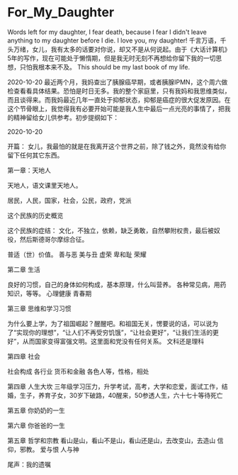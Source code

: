 # For_My_Daughter
Words left for my daughter, I fear death, because I fear I didn't leave anything to my daughter before I die. I love you, my daughter!
千言万语，千头万绪，女儿，我有太多的话要对你说，却又不是从何说起。由于《大话计算机》5年的写作，现在可能处于懒惰期，但是我无时无刻不再想给你留下我的一切思想，只怕我根本来不及。
This should be my last book of my life.

2020-10-20 最近两个月，我妈查出了胰腺癌早期，或者胰腺IPMN，这个周六做检查看看具体结果。恐怕是时日无多。我的整个家庭里，只有我妈和我思维类似，而且谈得来。而我妈最近几年一直处于抑郁状态，抑郁是癌症的很大促发原因。在这个节骨眼上，我觉得我有必要开始可能是我人生中最后一点光亮的事情了，把我的精神留给女儿供参考。初步提纲如下：

2020-10-20 

开篇：
女儿，我最怕的就是在我离开这个世界之前，除了钱之外，竟然没有给你留下任何其它东西。

第一章：天地人

天地人，语文课里天地人。

居民，人民，国家，社会，公民，政府，党派

这个民族的历史概览

这个民族的症结： 文化，不独立，依赖，缺乏勇敢，自然攀附权贵，最后被奴役，然后斯德哥尔摩综合征。

普适（世）价值。
善与恶
美与丑
虚荣
卑和耻
荣耀

第二章 生活

良好的习惯，自己的身体如何构成，基本原理，什么叫营养。
各种常见病，用药知识，等等。
心理健康
青春期

第三章 思维和学习习惯

为什么要上学，为了祖国崛起？醒醒吧。和祖国无关，愣要说的话，可以说为了“实现你的理想”，“让人们不再受穷饥饿”，“让社会更好”，“让我们生活的更好”，从而国家变得富强文明。这里面和党没有任何关系。
文科还是理科

第四章 社会

社会构成
各行业
货币和金融
各色人等，性格，相处

第四章 人生大坎  三年级学习压力，升学考试，高考，大学和恋爱，面试工作，结婚，生子，养育子女，30岁下破路，40醒来，50参透人生，六十七十等待死亡

第五章 你奶奶的一生

第六章 你爸爸的一生


第五章 哲学和宗教
看山是山，看山不是山，看山还是山，去改变山，去造山
信仰，邪教。
爱与恨
人与神

尾声：我的遗嘱
